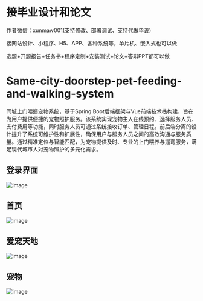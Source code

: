 # 接毕业设计和论文
作者微信：xunmaw001(支持修改、部署调试、支持代做毕设)

接网站设计、小程序、H5、APP、各种系统等，单片机、嵌入式也可以做

选题+开题报告+任务书+程序定制+安装测试+论文+答辩PPT都可以做
# Same-city-doorstep-pet-feeding-and-walking-system
同城上门喂遛宠物系统，基于Spring Boot后端框架与Vue前端技术栈构建，旨在为用户提供便捷的宠物照护服务。该系统实现宠物主人在线预约、选择服务人员、支付费用等功能，同时服务人员可通过系统接收订单、管理日程。前后端分离的设计提升了系统可维护性和扩展性，确保用户与服务人员之间的高效沟通与服务质量。通过精准定位与智能匹配，为宠物提供及时、专业的上门喂养与遛弯服务，满足现代城市人对宠物照护的多元化需求。
## 登录界面
![image](https://github.com/user-attachments/assets/64c04d29-8aec-4676-adfe-682b5407a2e8)
## 首页
![image](https://github.com/user-attachments/assets/fad9e5db-4f4e-4c2f-9c70-2c30ba6e8a76)
## 爱宠天地
![image](https://github.com/user-attachments/assets/27f26c09-8134-49f4-8d00-34c56001966e)
## 宠物
![image](https://github.com/user-attachments/assets/adaee38e-7883-4d97-b1d1-94869c0eb23f)
